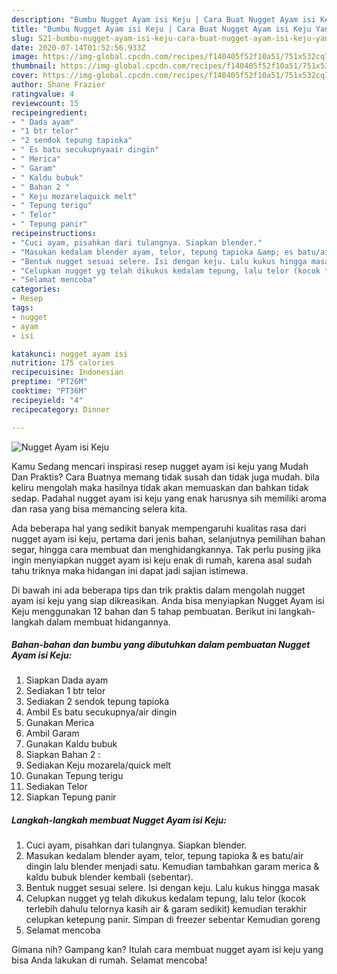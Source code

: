 ```yaml
---
description: "Bumbu Nugget Ayam isi Keju | Cara Buat Nugget Ayam isi Keju Yang Lezat"
title: "Bumbu Nugget Ayam isi Keju | Cara Buat Nugget Ayam isi Keju Yang Lezat"
slug: 521-bumbu-nugget-ayam-isi-keju-cara-buat-nugget-ayam-isi-keju-yang-lezat
date: 2020-07-14T01:52:56.933Z
image: https://img-global.cpcdn.com/recipes/f140405f52f10a51/751x532cq70/nugget-ayam-isi-keju-foto-resep-utama.jpg
thumbnail: https://img-global.cpcdn.com/recipes/f140405f52f10a51/751x532cq70/nugget-ayam-isi-keju-foto-resep-utama.jpg
cover: https://img-global.cpcdn.com/recipes/f140405f52f10a51/751x532cq70/nugget-ayam-isi-keju-foto-resep-utama.jpg
author: Shane Frazier
ratingvalue: 4
reviewcount: 15
recipeingredient:
- " Dada ayam"
- "1 btr telor"
- "2 sendok tepung tapioka"
- " Es batu secukupnyaair dingin"
- " Merica"
- " Garam"
- " Kaldu bubuk"
- " Bahan 2 "
- " Keju mozarelaquick melt"
- " Tepung terigu"
- " Telor"
- " Tepung panir"
recipeinstructions:
- "Cuci ayam, pisahkan dari tulangnya. Siapkan blender."
- "Masukan kedalam blender ayam, telor, tepung tapioka &amp; es batu/air dingin lalu blender menjadi satu. Kemudian tambahkan garam merica &amp; kaldu bubuk blender kembali (sebentar)."
- "Bentuk nugget sesuai selere. Isi dengan keju. Lalu kukus hingga masak"
- "Celupkan nugget yg telah dikukus kedalam tepung, lalu telor (kocok terlebih dahulu telornya kasih air &amp; garam sedikit) kemudian terakhir celupkan ketepung panir. Simpan di freezer sebentar Kemudian goreng"
- "Selamat mencoba"
categories:
- Resep
tags:
- nugget
- ayam
- isi

katakunci: nugget ayam isi 
nutrition: 175 calories
recipecuisine: Indonesian
preptime: "PT26M"
cooktime: "PT36M"
recipeyield: "4"
recipecategory: Dinner

---
```



![Nugget Ayam isi Keju](https://img-global.cpcdn.com/recipes/f140405f52f10a51/751x532cq70/nugget-ayam-isi-keju-foto-resep-utama.jpg)

Kamu Sedang mencari inspirasi resep nugget ayam isi keju yang Mudah Dan Praktis? Cara Buatnya memang tidak susah dan tidak juga mudah. bila keliru mengolah maka hasilnya tidak akan memuaskan dan bahkan tidak sedap. Padahal nugget ayam isi keju yang enak harusnya sih memiliki aroma dan rasa yang bisa memancing selera kita.

Ada beberapa hal yang sedikit banyak mempengaruhi kualitas rasa dari nugget ayam isi keju, pertama dari jenis bahan, selanjutnya pemilihan bahan segar, hingga cara membuat dan menghidangkannya. Tak perlu pusing jika ingin menyiapkan nugget ayam isi keju enak di rumah, karena asal sudah tahu triknya maka hidangan ini dapat jadi sajian istimewa.




Di bawah ini ada beberapa tips dan trik praktis dalam mengolah nugget ayam isi keju yang siap dikreasikan. Anda bisa menyiapkan Nugget Ayam isi Keju menggunakan 12 bahan dan 5 tahap pembuatan. Berikut ini langkah-langkah dalam membuat hidangannya.

<!--inarticleads1-->

##### Bahan-bahan dan bumbu yang dibutuhkan dalam pembuatan Nugget Ayam isi Keju:

1. Siapkan  Dada ayam
1. Sediakan 1 btr telor
1. Sediakan 2 sendok tepung tapioka
1. Ambil  Es batu secukupnya/air dingin
1. Gunakan  Merica
1. Ambil  Garam
1. Gunakan  Kaldu bubuk
1. Siapkan  Bahan 2 :
1. Sediakan  Keju mozarela/quick melt
1. Gunakan  Tepung terigu
1. Sediakan  Telor
1. Siapkan  Tepung panir




<!--inarticleads2-->

##### Langkah-langkah membuat Nugget Ayam isi Keju:

1. Cuci ayam, pisahkan dari tulangnya. Siapkan blender.
1. Masukan kedalam blender ayam, telor, tepung tapioka &amp; es batu/air dingin lalu blender menjadi satu. Kemudian tambahkan garam merica &amp; kaldu bubuk blender kembali (sebentar).
1. Bentuk nugget sesuai selere. Isi dengan keju. Lalu kukus hingga masak
1. Celupkan nugget yg telah dikukus kedalam tepung, lalu telor (kocok terlebih dahulu telornya kasih air &amp; garam sedikit) kemudian terakhir celupkan ketepung panir. Simpan di freezer sebentar Kemudian goreng
1. Selamat mencoba




Gimana nih? Gampang kan? Itulah cara membuat nugget ayam isi keju yang bisa Anda lakukan di rumah. Selamat mencoba!
